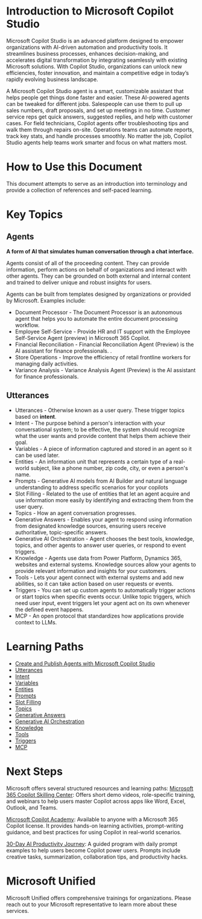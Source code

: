 # Introduction to Microsoft Copilot Studio
Microsoft Copilot Studio is an advanced platform designed to empower organizations with AI-driven automation and productivity tools. It streamlines business processes, enhances decision-making, and accelerates digital transformation by integrating seamlessly with existing Microsoft solutions. With Copilot Studio, organizations can unlock new efficiencies, foster innovation, and maintain a competitive edge in today’s rapidly evolving business landscape.

A Microsoft Copilot Studio agent is a smart, customizable assistant that helps people get things done faster and easier. These AI-powered agents can be tweaked for different jobs. Salespeople can use them to pull up sales numbers, draft proposals, and set up meetings in no time. Customer service reps get quick answers, suggested replies, and help with customer cases. For field technicians, Copilot agents offer troubleshooting tips and walk them through repairs on-site. Operations teams can automate reports, track key stats, and handle processes smoothly. No matter the job, Copilot Studio agents help teams work smarter and focus on what matters most.

# How to Use this Document
This document attempts to serve as an introduction into terminology and provide a collection of references and self-paced learning.

# Key Topics
## Agents
**A form of AI that simulates human conversation through a chat interface.**

Agents consist of all of the proceeding content. They can provide information, perform actions on behalf of organizations and interact with other agents. They can be grounded on both external and internal content and trained to deliver unique and robust insights for users.

Agents can be built from templates designed by organizations or provided by Microsoft.
Examples include:
- Document Processor - The Document Processor is an autonomous agent that helps you to automate the entire document processing workflow.
- Employee Self-Service - Provide HR and IT support with the Employee Self-Service Agent (preview) in Microsoft 365 Copilot.
- Financial Reconciliation - Financial Reconciliation Agent (Preview) is the AI assistant for finance professionals. .[](../img/FinancialReconciliation-Connections.png)
- Store Operations - Improve the efficiency of retail frontline workers for managing daily activities.
- Variance Analysis - Variance Analysis Agent (Preview) is the AI assistant for finance professionals.


## Utterances
- Utterances - Otherwise known as a user query. These trigger topics based on **intent**.
- Intent - The purpose behind a person's interaction with your conversational system; to be effective, the system should recognize what the user wants and provide content that helps them achieve their goal.
- Variables - A piece of information captured and stored in an agent so it can be used later.
- Entities - An information unit that represents a certain type of a real-world subject, like a phone number, zip code, city, or even a person's name.
- Prompts - Generative AI models from AI Builder and natural language understanding to address specific scenarios for your copilots
- Slot Filling - Related to the use of entities that let an agent acquire and use information more easily by identifying and extracting them from the user query.
- Topics - How an agent conversation progresses.
- Generative Answers - Enables your agent to respond using information from designated knowledge sources, ensuring users receive authoritative, topic-specific answers.
- Generative AI Orchestration - Agent chooses the best tools, knowledge, topics, and other agents to answer user queries, or respond to event triggers.
- Knowledge - Agents use data from Power Platform, Dynamics 365, websites and external systems. Knowledge sources allow your agents to provide relevant information and insights for your customers.
- Tools - Lets your agent connect with external systems and add new abilities, so it can take action based on user requests or events.
- Triggers - You can set up custom agents to automatically trigger actions or start topics when specific events occur. Unlike topic triggers, which need user input, event triggers let your agent act on its own whenever the defined event happens.
- MCP - An open protocol that standardizes how applications provide context to LLMs.


# Learning Paths
- [Create and Publish Agents with Microsoft Copilot Studio](https://learn.microsoft.com/en-us/training/paths/work-power-virtual-agents/)
- [Utterances](https://learn.microsoft.com/en-us/microsoft-copilot-studio/guidance/trigger-phrases-best-practices?source=recommendations)
- [Intent](https://learn.microsoft.com/en-us/microsoft-copilot-studio/guidance/cux-identify-intents)
- [Variables](https://learn.microsoft.com/en-us/microsoft-copilot-studio/authoring-variables?source=recommendations&tabs=webApp)
- [Entities](https://learn.microsoft.com/en-us/training/modules/power-virtual-agents-entities/)
- [Prompts](https://learn.microsoft.com/en-us/ai-builder/use-a-custom-prompt-in-mcs)
- [Slot Filling](https://learn.microsoft.com/en-us/microsoft-copilot-studio/guidance/slot-filling-best-practices)
- [Topics](https://learn.microsoft.com/en-us/training/modules/manage-power-virtual-agents-topics/)
- [Generative Answers](https://learn.microsoft.com/en-us/microsoft-copilot-studio/nlu-boost-node)
- [Generative AI Orchestration](https://learn.microsoft.com/en-us/training/modules/add-knowledge-copilots-online-workshop/?source=recommendations)
- [Knowledge](https://learn.microsoft.com/en-us/microsoft-copilot-studio/knowledge-copilot-studio)
- [Tools](https://learn.microsoft.com/en-us/training/modules/copilot-tools-online-workshop/)
- [Triggers](https://learn.microsoft.com/en-us/microsoft-copilot-studio/authoring-triggers-about)
- [MCP](https://learn.microsoft.com/en-us/azure/developer/azure-mcp-server/get-started?tabs=one-click%2Cazure-cli&pivots=mcp-github-copilot)
  
# Next Steps
Microsoft offers several structured resources and learning paths:
[Microsoft 365 Copilot Skilling Center](https://learn.microsoft.com/en-us/training/paths/get-started-with-microsoft-365-copilot/): Offers short demo videos, role-specific training, and webinars to help users master Copilot across apps like Word, Excel, Outlook, and Teams.

[Microsoft Copilot Academy](https://techcommunity.microsoft.com/blog/viva_learning_blog/microsoft-copilot-academy-now-available-to-all-microsoft-365-copilot-users/4229957): Available to anyone with a Microsoft 365 Copilot license. It provides hands-on learning activities, prompt-writing guidance, and best practices for using Copilot in real-world scenarios.

[30-Day AI Productivity Journey](https://www.microsoft.com/en-us/microsoft-365/copilot/learn-copilot-today): A guided program with daily prompt examples to help users become Copilot power users. Prompts include creative tasks, summarization, collaboration tips, and productivity hacks.

# Microsoft Unified
Microsoft Unified offers comprehensive trainings for organizations. Please reach out to your Microsoft representative to learn more about these services.